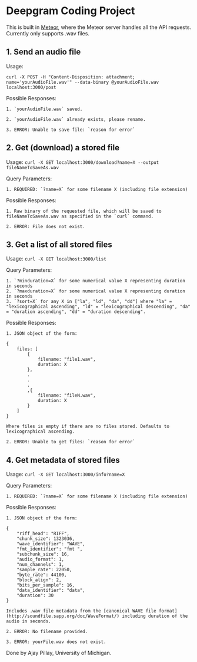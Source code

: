 # Deepgram Coding Project

This is built in [Meteor](https://www.meteor.com/), where the Meteor server handles all the API requests. Currently only supports .wav files.

## 1. Send an audio file

Usage:

`curl -X POST -H "Content-Disposition: attachment; name='yourAudioFile.wav'" --data-binary @yourAudioFile.wav localhost:3000/post`

Possible Responses:

    1. `yourAudioFile.wav` saved.

    2. `yourAudioFile.wav` already exists, please rename.

    3. ERROR: Unable to save file: `reason for error`

## 2. Get (download) a stored file

Usage: `curl -X GET localhost:3000/download?name=X --output fileNameToSaveAs.wav`

Query Parameters:

    1. REQUIRED: `?name=X` for some filename X (including file extension)

Possible Responses:

    1. Raw binary of the requested file, which will be saved to fileNameToSaveAs.wav as specified in the `curl` command.

    2. ERROR: File does not exist.

## 3. Get a list of all stored files

Usage: `curl -X GET localhost:3000/list`

Query Parameters:

    1. `?minduration=X` for some numerical value X representing duration in seconds
    2. `?maxduration=X` for some numerical value X representing duration in seconds
    3. `?sort=X` for any X in ["la", "ld", "da", "dd"] where "la" = "lexicographical ascending", "ld" = "lexicographical descending", "da" = "duration ascending", "dd" = "duration descending".

Possible Responses:

    1. JSON object of the form:

    {
        files: [
            {
                filename: "file1.wav",
                duration: X
            },
            .
            .
            .
            ,{
                filename: "fileN.wav",
                duration: X
            }
        ]
    }

    Where files is empty if there are no files stored. Defaults to lexicographical ascending.

    2. ERROR: Unable to get files: `reason for error`

## 4. Get metadata of stored files

Usage: `curl -X GET localhost:3000/info?name=X`

Query Parameters:

    1. REQUIRED: `?name=X` for some filename X (including file extension)

Possible Responses:

    1. JSON object of the form:

    {
        "riff_head": "RIFF",
        "chunk_size": 1323036,
        "wave_identifier": "WAVE",
        "fmt_identifier": "fmt ",
        "subchunk_size": 16,
        "audio_format": 1,
        "num_channels": 1,
        "sample_rate": 22050,
        "byte_rate": 44100,
        "block_align": 2,
        "bits_per_sample": 16,
        "data_identifier": "data",
        "duration": 30
    }

    Includes .wav file metadata from the [canonical WAVE file format](http://soundfile.sapp.org/doc/WaveFormat/) including duration of the audio in seconds.

    2. ERROR: No filename provided.

    3. ERROR: yourFile.wav does not exist.


Done by Ajay Pillay, University of Michigan.